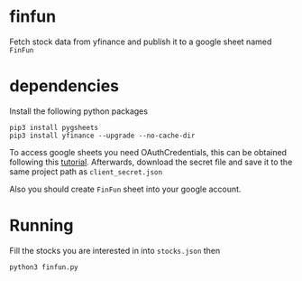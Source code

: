 # finfun
Fetch stock data from yfinance and publish it to a google sheet named `FinFun`

# dependencies

Install the following python packages

```
pip3 install pygsheets
pip3 install yfinance --upgrade --no-cache-dir
```

To access google sheets you need OAuthCredentials, this can be obtained following this [tutorial](https://pygsheets.readthedocs.io/en/latest/authorization.html). Afterwards, download the secret file and save it to the same project path as `client_secret.json`

Also you should create `FinFun` sheet into your google account.

# Running

Fill the stocks you are interested in into `stocks.json` then

`python3 finfun.py`
